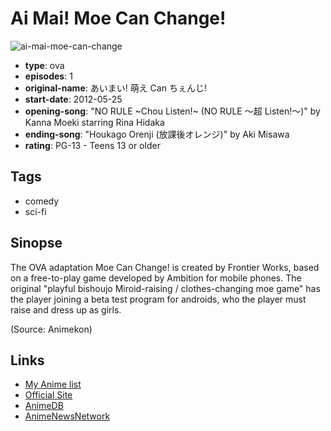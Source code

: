 # Ai Mai! Moe Can Change!

![ai-mai-moe-can-change](https://cdn.myanimelist.net/images/anime/11/39157.jpg)

-   **type**: ova
-   **episodes**: 1
-   **original-name**: あいまい! 萌え Can ちぇんじ!
-   **start-date**: 2012-05-25
-   **opening-song**: "NO RULE ~Chou Listen!~ (NO RULE ～超 Listen!～)" by Kanna Moeki starring Rina Hidaka
-   **ending-song**: "Houkago Orenji (放課後オレンジ)" by Aki Misawa
-   **rating**: PG-13 - Teens 13 or older

## Tags

-   comedy
-   sci-fi

## Sinopse

The OVA adaptation Moe Can Change! is created by Frontier Works, based on a free-to-play game developed by Ambition for mobile phones. The original "playful bishoujo Miroid-raising / clothes-changing moe game" has the player joining a beta test program for androids, who the player must raise and dress up as girls.

(Source: Animekon)

## Links

-   [My Anime list](https://myanimelist.net/anime/12501/Ai_Mai_Moe_Can_Change)
-   [Official Site](http://ai-mi.jp/ova/)
-   [AnimeDB](http://anidb.info/perl-bin/animedb.pl?show=anime&aid=8850)
-   [AnimeNewsNetwork](http://www.animenewsnetwork.com/encyclopedia/anime.php?id=13788)
